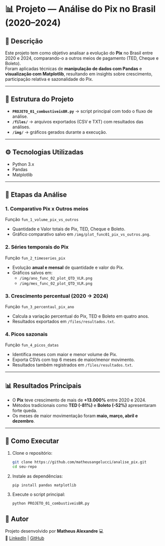 # 📊 Projeto — Análise do Pix no Brasil (2020–2024)

## 📌 Descrição
Este projeto tem como objetivo analisar a evolução do **Pix** no Brasil entre 2020 e 2024, comparando-o a outros meios de pagamento (TED, Cheque e Boleto).  
Foram aplicadas técnicas de **manipulação de dados com Pandas** e **visualização com Matplotlib**, resultando em insights sobre crescimento, participação relativa e sazonalidade do Pix.

---

## 📂 Estrutura do Projeto
- **`PROJETO_01_combustiveisBR.py`** → script principal com todo o fluxo de análise.  
- **`/files/`** → arquivos exportados (CSV e TXT) com resultados das análises.  
- **`/img/`** → gráficos gerados durante a execução.  

---

## ⚙️ Tecnologias Utilizadas
- Python 3.x  
- Pandas  
- Matplotlib  

---

## 📑 Etapas da Análise
### 1. Comparativo Pix x Outros meios
Função `fun_1_volume_pix_vs_outros`  
- Quantidade e Valor totais de Pix, TED, Cheque e Boleto.  
- Gráfico comparativo salvo em `/img/plot_func01_pix_vs_outros.png`.  

### 2. Séries temporais do Pix
Função `fun_2_timeseries_pix`  
- Evolução **anual e mensal** de quantidade e valor do Pix.  
- Gráficos salvos em:  
  - `/img/ano_func_02_plot_QTD_VLR.png`  
  - `/img/mes_func_02_plot_QTD_VLR.png`  

### 3. Crescimento percentual (2020 → 2024)
Função `fun_3_percentaul_pix_ano`  
- Calcula a variação percentual do Pix, TED e Boleto em quatro anos.  
- Resultados exportados em `/files/resultados.txt`.  

### 4. Picos sazonais
Função `fun_4_picos_datas`  
- Identifica meses com maior e menor volume de Pix.  
- Exporta CSVs com top 6 meses de maior/menor movimento.  
- Resultados também registrados em `/files/resultados.txt`.  

---

## 📊 Resultados Principais
- O **Pix** teve crescimento de mais de **+13.000%** entre 2020 e 2024.  
- Métodos tradicionais como **TED (-81%)** e **Boleto (-52%)** apresentaram forte queda.  
- Os meses de maior movimentação foram **maio, março, abril e dezembro**.  

---


## 🚀 Como Executar

1. Clone o repositório:
   ```bash
   git clone https://github.com/matheusangelucci/analise_pix.git
   cd seu-repo

2. Instale as dependências:
   ```bash
   pip install pandas matplotlib

3. Execute o script principal:
   ```bash
   python PROJETO_01_combustiveisBR.py


## 📌 Autor
Projeto desenvolvido por **Matheus Alexandre** 💻  
📎 [LinkedIn](https://www.linkedin.com/in/matheus-alexandre-788848294/) | [GitHub](https://github.com/matheusangelucci)


